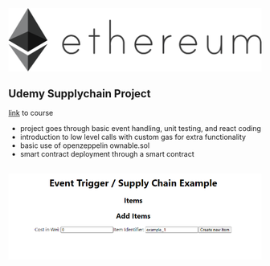 ![](public/eth.png)
##
## Udemy Supplychain Project

[link](https://www.udemy.com/course/blockchain-developer/) to course

- project goes through basic event handling, unit testing, and react coding
- introduction to low level calls with custom gas for extra functionality
- basic use of openzeppelin ownable.sol
- smart contract deployment through a smart contract
##
![](public/ui.png)
